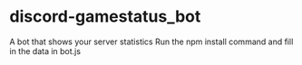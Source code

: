# discord-gamestatus_bot
A bot that shows your server statistics
Run the npm install command and fill in the data in bot.js
